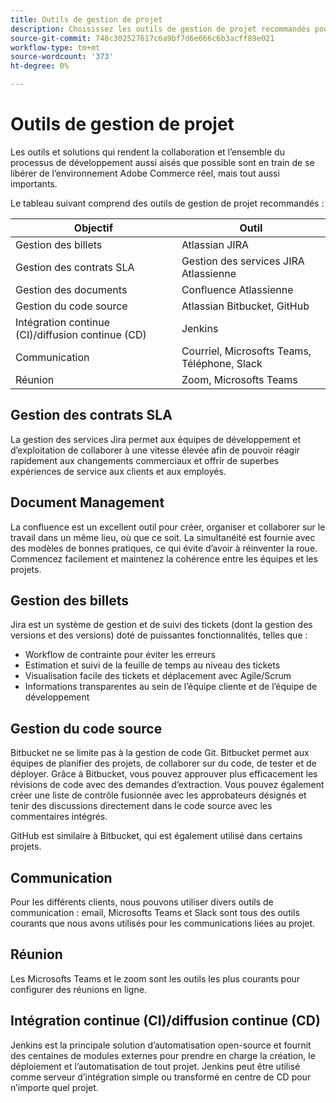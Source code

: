 ```yaml
---
title: Outils de gestion de projet
description: Choisissez les outils de gestion de projet recommandés pour votre implémentation d’Adobe Commerce.
source-git-commit: 748c302527617c6a9bf7d6e666c6b3acff89e021
workflow-type: tm+mt
source-wordcount: '373'
ht-degree: 0%

---
```



# Outils de gestion de projet

Les outils et solutions qui rendent la collaboration et l’ensemble du processus de développement aussi aisés que possible sont en train de se libérer de l’environnement Adobe Commerce réel, mais tout aussi importants.

Le tableau suivant comprend des outils de gestion de projet recommandés :

| Objectif | Outil |
|------------------------------------------------------|--------------------------------------|
| Gestion des billets | Atlassian JIRA |
| Gestion des contrats SLA | Gestion des services JIRA Atlassienne |
| Gestion des documents | Confluence Atlassienne |
| Gestion du code source | Atlassian Bitbucket, GitHub |
| Intégration continue (CI)/diffusion continue (CD) | Jenkins |
| Communication | Courriel, Microsofts Teams, Téléphone, Slack |
| Réunion | Zoom, Microsofts Teams |

## Gestion des contrats SLA

La gestion des services Jira permet aux équipes de développement et d’exploitation de collaborer à une vitesse élevée afin de pouvoir réagir rapidement aux changements commerciaux et offrir de superbes expériences de service aux clients et aux employés.

## Document Management

La confluence est un excellent outil pour créer, organiser et collaborer sur le travail dans un même lieu, où que ce soit. La simultanéité est fournie avec des modèles de bonnes pratiques, ce qui évite d’avoir à réinventer la roue. Commencez facilement et maintenez la cohérence entre les équipes et les projets.

## Gestion des billets

Jira est un système de gestion et de suivi des tickets (dont la gestion des versions et des versions) doté de puissantes fonctionnalités, telles que :

- Workflow de contrainte pour éviter les erreurs
- Estimation et suivi de la feuille de temps au niveau des tickets
- Visualisation facile des tickets et déplacement avec Agile/Scrum
- Informations transparentes au sein de l’équipe cliente et de l’équipe de développement

## Gestion du code source

Bitbucket ne se limite pas à la gestion de code Git. Bitbucket permet aux équipes de planifier des projets, de collaborer sur du code, de tester et de déployer. Grâce à Bitbucket, vous pouvez approuver plus efficacement les révisions de code avec des demandes d’extraction. Vous pouvez également créer une liste de contrôle fusionnée avec les approbateurs désignés et tenir des discussions directement dans le code source avec les commentaires intégrés.

GitHub est similaire à Bitbucket, qui est également utilisé dans certains projets.

## Communication

Pour les différents clients, nous pouvons utiliser divers outils de communication : email, Microsofts Teams et Slack sont tous des outils courants que nous avons utilisés pour les communications liées au projet.

## Réunion

Les Microsofts Teams et le zoom sont les outils les plus courants pour configurer des réunions en ligne.

## Intégration continue (CI)/diffusion continue (CD)

Jenkins est la principale solution d’automatisation open-source et fournit des centaines de modules externes pour prendre en charge la création, le déploiement et l’automatisation de tout projet. Jenkins peut être utilisé comme serveur d’intégration simple ou transformé en centre de CD pour n’importe quel projet.
